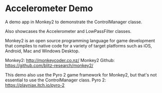 # Accelerometer Demo

A demo app in Monkey2 to demonstrate the ControlManager classe.

Also showcases the Accelerometer and LowPassFilter classes.

Monkey2 is an open source programming language for game development that compiles to native code for a variety of target platforms such as iOS, Android, Mac and Windows Desktop.

Monkey2: http://monkeycoder.co.nz/
Monkey2 Github: https://github.com/blitz-research/monkey2/

This demo also use the Pyro 2 game framework for Monkey2, but that's not essential to use the ControlManager class.
Pyro 2: https://playniax.itch.io/pyro-2

